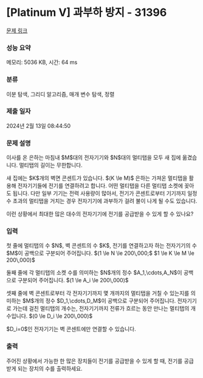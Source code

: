 # [Platinum V] 과부하 방지 - 31396 

[문제 링크](https://www.acmicpc.net/problem/31396) 

### 성능 요약

메모리: 5036 KB, 시간: 64 ms

### 분류

이분 탐색, 그리디 알고리즘, 매개 변수 탐색, 정렬

### 제출 일자

2024년 2월 13일 08:44:50

### 문제 설명

<p>이사를 온 은하는 마침내 $M$대의 전자기기와 $N$대의 멀티탭을 모두 새 집에 옮겼습니다. 멀티탭의 길이는 무한합니다.</p>

<p>새 집에는 $K$개의 벽면 콘센트가 있습니다. $(K \le M)$ 은하는 가져온 멀티탭을 활용해 전자기기들에 전기를 연결하려고 합니다. 어떤 멀티탭을 다른 멀티탭 소켓에 꽂아도 됩니다. 다만 일부 기기는 전력 사용량이 많아서, 전기가 콘센트로부터 기기까지 일정 수 초과의 멀티탭을 거치는 경우 전자기기에 과부하가 걸려 불이 나게 될 수도 있습니다.</p>

<p>이런 상황에서 최대한 많은 대수의 전자기기에 전기를 공급받을 수 있게 할 수 있나요?</p>

### 입력 

 <p>첫 줄에 멀티탭의 수 $N$, 벽 콘센트의 수 $K$, 전기를 연결하고자 하는 전자기기의 수 $M$이 공백으로 구분되어 주어집니다. $(1 \le N \le 200\,000;$ $1 \le K \le M \le 200\,000)$</p>

<p>둘째 줄에 각 멀티탭의 소켓 수를 의미하는 $N$개의 정수 $A_1,\cdots,A_N$이 공백으로 구분되어 주어집니다. $(1 \le A_i \le 200\,000)$</p>

<p>셋째 줄에 벽 콘센트로부터 각 전자기기까지 몇 개까지의 멀티탭을 거칠 수 있는지를 의미하는 $M$개의 정수 $D_1,\cdots,D_M$이 공백으로 구분되어 주어집니다. 전자기기로 가는데 걸친 멀티탭의 개수는, 전자기기까지 전류가 흐르는 동안 만나는 멀티탭의 개수입니다. $(0 \le D_i \le 200\,000)$</p>

<p>$D_i=0$인 전자기기는 벽 콘센트에만 연결할 수 있습니다.</p>

### 출력 

 <p>주어진 상황에서 가능한 한 많은 장치들이 전기를 공급받을 수 있게 할 때, 전기를 공급받게 되는 장치의 수를 출력하세요.</p>

